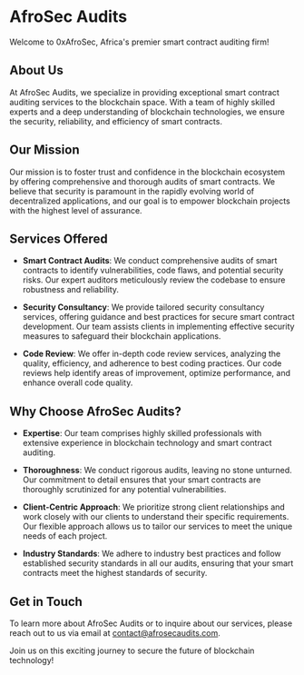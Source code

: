 # AfroSec Audits

Welcome to 0xAfroSec, Africa's premier smart contract auditing firm!

## About Us

At AfroSec Audits, we specialize in providing exceptional smart contract auditing services to the blockchain space. With a team of highly skilled experts and a deep understanding of blockchain technologies, we ensure the security, reliability, and efficiency of smart contracts.

## Our Mission

Our mission is to foster trust and confidence in the blockchain ecosystem by offering comprehensive and thorough audits of smart contracts. We believe that security is paramount in the rapidly evolving world of decentralized applications, and our goal is to empower blockchain projects with the highest level of assurance.

## Services Offered

- **Smart Contract Audits**: We conduct comprehensive audits of smart contracts to identify vulnerabilities, code flaws, and potential security risks. Our expert auditors meticulously review the codebase to ensure robustness and reliability.

- **Security Consultancy**: We provide tailored security consultancy services, offering guidance and best practices for secure smart contract development. Our team assists clients in implementing effective security measures to safeguard their blockchain applications.

- **Code Review**: We offer in-depth code review services, analyzing the quality, efficiency, and adherence to best coding practices. Our code reviews help identify areas of improvement, optimize performance, and enhance overall code quality.

## Why Choose AfroSec Audits?

- **Expertise**: Our team comprises highly skilled professionals with extensive experience in blockchain technology and smart contract auditing.

- **Thoroughness**: We conduct rigorous audits, leaving no stone unturned. Our commitment to detail ensures that your smart contracts are thoroughly scrutinized for any potential vulnerabilities.

- **Client-Centric Approach**: We prioritize strong client relationships and work closely with our clients to understand their specific requirements. Our flexible approach allows us to tailor our services to meet the unique needs of each project.

- **Industry Standards**: We adhere to industry best practices and follow established security standards in all our audits, ensuring that your smart contracts meet the highest standards of security.

## Get in Touch

To learn more about AfroSec Audits or to inquire about our services, please reach out to us via email at [contact@afrosecaudits.com](mailto:afrosecaudits@gmail.com).

Join us on this exciting journey to secure the future of blockchain technology!

